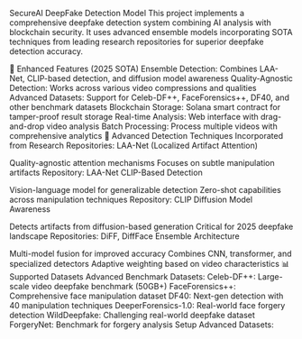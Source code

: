 SecureAI DeepFake Detection Model
This project implements a comprehensive deepfake detection system combining AI analysis with blockchain security. It uses advanced ensemble models incorporating SOTA techniques from leading research repositories for superior deepfake detection accuracy.

🚀 Enhanced Features (2025 SOTA)
Ensemble Detection: Combines LAA-Net, CLIP-based detection, and diffusion model awareness
Quality-Agnostic Detection: Works across various video compressions and qualities
Advanced Datasets: Support for Celeb-DF++, FaceForensics++, DF40, and other benchmark datasets
Blockchain Storage: Solana smart contract for tamper-proof result storage
Real-time Analysis: Web interface with drag-and-drop video analysis
Batch Processing: Process multiple videos with comprehensive analytics
🧠 Advanced Detection Techniques
Incorporated from Research Repositories:
LAA-Net (Localized Artifact Attention)

Quality-agnostic attention mechanisms
Focuses on subtle manipulation artifacts
Repository: LAA-Net
CLIP-Based Detection

Vision-language model for generalizable detection
Zero-shot capabilities across manipulation techniques
Repository: CLIP
Diffusion Model Awareness

Detects artifacts from diffusion-based generation
Critical for 2025 deepfake landscape
Repositories: DiFF, DiffFace
Ensemble Architecture

Multi-model fusion for improved accuracy
Combines CNN, transformer, and specialized detectors
Adaptive weighting based on video characteristics
📊 Supported Datasets
Advanced Benchmark Datasets:
Celeb-DF++: Large-scale video deepfake benchmark (50GB+)
FaceForensics++: Comprehensive face manipulation dataset
DF40: Next-gen detection with 40 manipulation techniques
DeeperForensics-1.0: Real-world face forgery detection
WildDeepfake: Challenging real-world deepfake dataset
ForgeryNet: Benchmark for forgery analysis
Setup Advanced Datasets:
